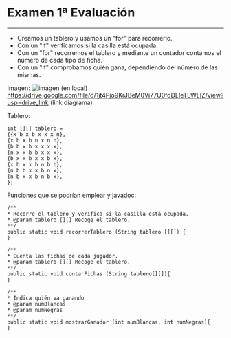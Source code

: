 # Examen 1ª Evaluación

---

* Creamos un tablero y usamos un "for" para recorrerlo.
* Con un "if" verificamos si la casilla está ocupada.
* Con un "for" recorremos el tablero y mediante un contador contamos el número de cada tipo de ficha.
* Con un "if" comprobamos quién gana, dependiendo del número de las mismas.

Imagen:
![imagen](imagen/diagrama.png) (en local)
https://drive.google.com/file/d/1jt4Pjo9KrJBeM0Vi77U0fdDLIeTLWLIZ/view?usp=drive_link (link diagrama)

Tablero:

```)
int [][] tablero =
{{x b x b x x x n},
{x b x b n x n n},
{b b x b x x x x},
{n x x b b x x x},
{b x x b x x b x},
{x b x x b n b b},
{n b b x x b n x},
{n b x x b n b x},
};
```
Funciones que se podrían emplear y javadoc:
```)
/**
* Recorre el tablero y verifica si la casilla está ocupada.
* @param tablero [][] Recoge el tablero.
**/
public static void recorrerTablero (String tablero [][]) {
}

/**
* Cuenta las fichas de cada jugador.
* @param tablero [][] Recoge el tablero.
**/
public static void contarFichas (String tablero[][]){
}

/**
* Indica quién va ganando
* @param numBlancas
* @param numNegras
**/
public static void mostrarGanador (int numBlancas, int numNegras){
}
